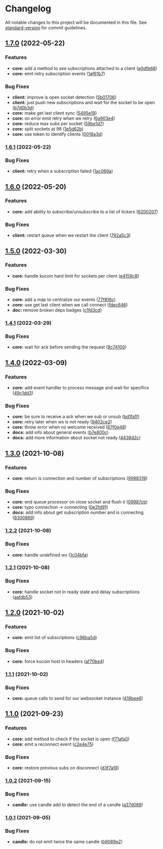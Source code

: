 # Changelog

All notable changes to this project will be documented in this file. See [standard-version](https://github.com/conventional-changelog/standard-version) for commit guidelines.

## [1.7.0](https://github.com/IOfate/kucoin-ws/compare/v1.6.1...v1.7.0) (2022-05-22)


### Features

* **core:** add a method to see subscriptions attached to a client ([e0dfb66](https://github.com/IOfate/kucoin-ws/commit/e0dfb66cf1763cdd6ff596030ba00b33841d5805))
* **core:** emit retry subscription events ([1af61b7](https://github.com/IOfate/kucoin-ws/commit/1af61b74ed55a51344617ea4f2235bb76d2684f3))


### Bug Fixes

* **client:** improve is open socket detection ([5b01706](https://github.com/IOfate/kucoin-ws/commit/5b017065b21c78b8d1ee8f3372a68f6c5b8b8dea))
* **client:** just push new subscriptions and wait for the socket to be open ([b7d0b3d](https://github.com/IOfate/kucoin-ws/commit/b7d0b3d2e18a3e781a8ef0ba06e9ead8aa9bdd75))
* **core:** make get last client sync ([5495e19](https://github.com/IOfate/kucoin-ws/commit/5495e19dc9b0998ee75c64400832e6050db90dd2))
* **core:** on error emit retry when we retry ([6a903e4](https://github.com/IOfate/kucoin-ws/commit/6a903e4d1df3ffd41ad8343d676986d7ec8b9ad6))
* **core:** reduce max subs per socket ([59be1d7](https://github.com/IOfate/kucoin-ws/commit/59be1d76c30118b2c01891202d82029267be017d))
* **core:** split sockets at 98 ([1e5d62b](https://github.com/IOfate/kucoin-ws/commit/1e5d62bd6f21b52ce8083becab75713e618ace15))
* **core:** use token to identify clients ([0018a3d](https://github.com/IOfate/kucoin-ws/commit/0018a3d84cc5d4976f3feb463a731813d908d4c9))

### [1.6.1](https://github.com/IOfate/kucoin-ws/compare/v1.6.0...v1.6.1) (2022-05-22)


### Bug Fixes

* **client:** retry when a subscription failed ([1ac069a](https://github.com/IOfate/kucoin-ws/commit/1ac069a0b13d8c9f64f847d51123e1441ff5d497))

## [1.6.0](https://github.com/IOfate/kucoin-ws/compare/v1.5.0...v1.6.0) (2022-05-20)


### Features

* **core:** add ability to subscribe/unsubscribe to a list of tickers ([6200207](https://github.com/IOfate/kucoin-ws/commit/6200207a44bf56b7e0cedc3fc94d24375ee5d564))


### Bug Fixes

* **client:** restart queue when we restart the client ([792a5c3](https://github.com/IOfate/kucoin-ws/commit/792a5c33e0e604ade1ef024ce1749f8f9bebe50a))

## [1.5.0](https://github.com/IOfate/kucoin-ws/compare/v1.4.1...v1.5.0) (2022-03-30)


### Features

* **core:** handle kucoin hard limit for sockets per client ([e4159c8](https://github.com/IOfate/kucoin-ws/commit/e4159c8d1e906efdf2f472c3aa430896298f99cc))


### Bug Fixes

* **core:** add a map to centralize our events ([77f816c](https://github.com/IOfate/kucoin-ws/commit/77f816cc8c75400c7f0267210c77c5f5db73d747))
* **core:** use get last client when we call connect ([fdec646](https://github.com/IOfate/kucoin-ws/commit/fdec646f36b6cceec243cc54bcf7f1626051a6b8))
* **doc:** remove broken deps badges ([c1fd3cd](https://github.com/IOfate/kucoin-ws/commit/c1fd3cd1ca1300ca5799a8c99aacfc7e6844bd0d))

### [1.4.1](https://github.com/IOfate/kucoin-ws/compare/v1.4.0...v1.4.1) (2022-03-29)


### Bug Fixes

* **core:** wait for ack before sending the request ([9c74100](https://github.com/IOfate/kucoin-ws/commit/9c7410091d71914d86f22ddc84ab436535281248))

## [1.4.0](https://github.com/IOfate/kucoin-ws/compare/v1.3.0...v1.4.0) (2022-03-09)


### Features

* **core:** add event handler to process message and wait for specifics ([49c1dd3](https://github.com/IOfate/kucoin-ws/commit/49c1dd361fb55f7c51cb724e6affeab717cb810c))


### Bug Fixes

* **core:** be sure to receive a ack when we sub or unsub ([bd1fa1f](https://github.com/IOfate/kucoin-ws/commit/bd1fa1f10f8adcde2e0f524beea9294501446533))
* **core:** retry later when ws is not ready ([9402ce2](https://github.com/IOfate/kucoin-ws/commit/9402ce267115e19461c684dc4aecf2d4554a96bf))
* **core:** throw error when no welcome received ([67f0e48](https://github.com/IOfate/kucoin-ws/commit/67f0e480a6154ad118a66ea0871a5cbd28356477))
* **docs:** add info about general events ([b7e800c](https://github.com/IOfate/kucoin-ws/commit/b7e800c52bdd032bf41c99a0379c70955eefa929))
* **docs:** add more information about socket not ready ([4438d2c](https://github.com/IOfate/kucoin-ws/commit/4438d2cac8b7d1ca1d4f8625d4353a3ea071c86e))

## [1.3.0](https://github.com/IOfate/kucoin-ws/compare/v1.2.2...v1.3.0) (2021-10-08)


### Features

* **core:** return is connection and number of subscriptions ([9988319](https://github.com/IOfate/kucoin-ws/commit/9988319e0e547652560a65c460dde35c4d9fd6c6))


### Bug Fixes

* **core:** end queue processor on close socket and flush it ([09987cb](https://github.com/IOfate/kucoin-ws/commit/09987cbb8e8bb10cd881fa3beb1df0de72619732))
* **core:** typo connection -> connecting ([0e2fd91](https://github.com/IOfate/kucoin-ws/commit/0e2fd91d268f8f2bea987d59a5a4b99327a70247))
* **docs:** add info about get subscription number and is connecting ([8300889](https://github.com/IOfate/kucoin-ws/commit/8300889a0675f9b0b0341d861bfe25ec4dd13dc4))

### [1.2.2](https://github.com/IOfate/kucoin-ws/compare/v1.2.1...v1.2.2) (2021-10-08)


### Bug Fixes

* **core:** handle undefined ws ([1c04bfa](https://github.com/IOfate/kucoin-ws/commit/1c04bfab5a7bbb40d449fb87af815cb2f3ccebe6))

### [1.2.1](https://github.com/IOfate/kucoin-ws/compare/v1.2.0...v1.2.1) (2021-10-08)


### Bug Fixes

* **core:** handle socket not in ready state and delay subscriptions ([aafdb53](https://github.com/IOfate/kucoin-ws/commit/aafdb533b99dd3801aa0c58e0a50316f04ca4190))

## [1.2.0](https://github.com/IOfate/kucoin-ws/compare/v1.1.1...v1.2.0) (2021-10-02)


### Features

* **core:** emit list of subscriptions ([c96ba5d](https://github.com/IOfate/kucoin-ws/commit/c96ba5dcaebd9ee0a7b54f92d822f012f9fbfe27))


### Bug Fixes

* **core:** force kucoin host in headers ([af70be4](https://github.com/IOfate/kucoin-ws/commit/af70be47b30f2c7a938dd35bdb4f4181791fafae))

### [1.1.1](https://github.com/IOfate/kucoin-ws/compare/v1.1.0...v1.1.1) (2021-10-02)


### Bug Fixes

* **core:** queue calls to send for our websocket instance ([419bee6](https://github.com/IOfate/kucoin-ws/commit/419bee6f757622b0584e927804dc314dd97fc8e8))

## [1.1.0](https://github.com/IOfate/kucoin-ws/compare/v1.0.2...v1.1.0) (2021-09-23)


### Features

* **core:** add method to check if the socket is open ([f71afa0](https://github.com/IOfate/kucoin-ws/commit/f71afa02b976c900b6084ce3268b1d9de6b3145e))
* **core:** emit a reconnect event ([c2e4e75](https://github.com/IOfate/kucoin-ws/commit/c2e4e754e49f9d2752e1e3daf68d9b883e0694af))


### Bug Fixes

* **core:** restore previous subs on disconnect ([d3f7a19](https://github.com/IOfate/kucoin-ws/commit/d3f7a193f9c9dd3a7529c2cd48a803d7bde9a872))

### [1.0.2](https://github.com/IOfate/kucoin-ws/compare/v1.0.1...v1.0.2) (2021-09-15)


### Bug Fixes

* **candle:** use candle add to detect the end of a candle ([a37d089](https://github.com/IOfate/kucoin-ws/commit/a37d08995e140bcbea14d0bb993f2fb0edbb2c10))

### [1.0.1](https://github.com/IOfate/kucoin-ws/compare/v1.0.0...v1.0.1) (2021-09-05)


### Bug Fixes

* **candle:** do not emit twice the same candle ([b9089e2](https://github.com/IOfate/kucoin-ws/commit/b9089e2f69b50a06ca386cd768dbd8d94343221c))
